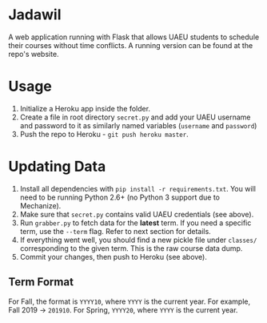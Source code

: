 # Jadawil

A web application running with Flask that allows UAEU students to schedule their courses without time conflicts. A running version can be found at the repo's website.

# Usage

1. Initialize a Heroku app inside the folder.
2. Create a file in root directory `secret.py` and add your UAEU username and password to it as similarly named variables (`username` and `password`)
3. Push the repo to Heroku - `git push heroku master`.

# Updating Data

1. Install all dependencies with `pip install -r requirements.txt`.  You will need to be running Python 2.6+ (no Python 3 support due to Mechanize).
2. Make sure that `secret.py` contains valid UAEU credentials (see above).
3. Run `grabber.py` to fetch data for the **latest** term. If you need a specific term, use the `--term` flag. Refer to next section for details.
4. If everything went well, you should find a new pickle file under `classes/` corresponding to the given term. This is the raw course data dump.
5. Commit your changes, then push to Heroku (see above).

## Term Format

For Fall, the format is `YYYY10`, where `YYYY` is the current year.  For example, Fall 2019 -> `201910`. For Spring, `YYYY20`, where `YYYY` is the current year.
